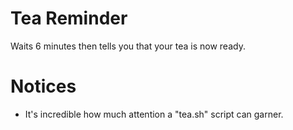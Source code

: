 # Tea Reminder

Waits 6 minutes then tells you that your tea is now ready.


# Notices

* It's incredible how much attention a "tea.sh" script can garner.
